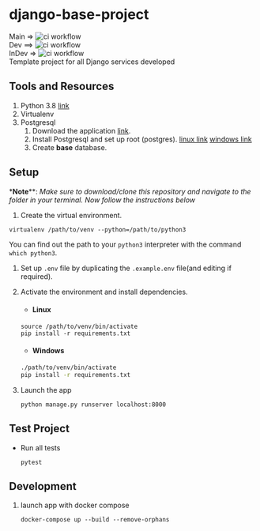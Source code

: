 # django-base-project
Main => ![ci workflow](https://github.com/LibertytechX/django-base-project/actions/workflows/ci.yml/badge.svg?branch=main) <br>
Dev ==> ![ci workflow](https://github.com/LibertytechX/django-base-project/actions/workflows/ci.yml/badge.svg?branch=dev) <br>
InDev => ![ci workflow](https://github.com/LibertytechX/django-base-project/actions/workflows/ci.yml/badge.svg?branch=indev) <br>
Template project for all Django services developed

## Tools and Resources
1. Python 3.8 [link](https://www.python.org/downloads/release/python-387/)
1. Virtualenv
1. Postgresql 
    1. Download the application [link](https://www.enterprisedb.com/downloads/postgres-postgresql-downloads). 
    2. Install Postgresql and set up root (postgres). [linux link](https://www.postgresql.org/download/linux/ubuntu/) [windows link](https://www.postgresqltutorial.com/install-postgresql/)
    3. Create __base__ database.

## Setup
*__Note__**: *Make sure to download/clone this repository and navigate to the folder in your terminal. Now follow the instructions below*

1. Create the virtual environment.
```shell script
virtualenv /path/to/venv --python=/path/to/python3
```
You can find out the path to your `python3` interpreter with the command `which python3`.

1. Set up `.env` file by duplicating the `.example.env` file(and editing if required).

1. Activate the environment and install dependencies.
    - #### Linux
    ```shell script
    source /path/to/venv/bin/activate
    pip install -r requirements.txt
    ```

    - #### Windows
    ```cmd
    ./path/to/venv/bin/activate
    pip install -r requirements.txt
    ```
1. Launch the app
    ```shell script
    python manage.py runserver localhost:8000
    ```

## Test Project
- Run all tests
    ```shell script
    pytest
    ```

## Development
1. launch app with docker compose
   ```shell
   docker-compose up --build --remove-orphans
   ```